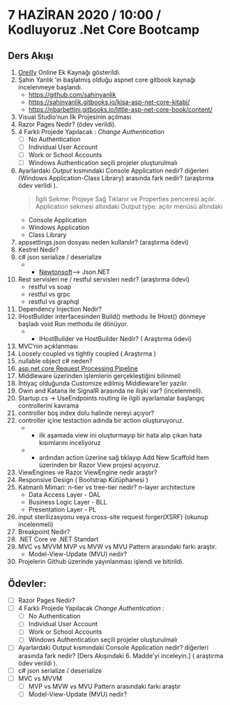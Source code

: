 # 7  HAZİRAN 2020 / 10:00 / Kodluyoruz .Net Core Bootcamp

## Ders Akışı 
1. [Oreilly](https://www.oreilly.com/) Online Ek Kaynağı gösterildi.
2. Şahin Yanlık ‘ın başlatmış olduğu aspnet core gitbook kaynağı incelenmeye başlandı.
   - https://github.com/sahinyanlik
   - https://sahinyanlik.gitbooks.io/kisa-asp-net-core-kitabi/
   - https://nbarbettini.gitbooks.io/little-asp-net-core-book/content/
3. Visual Studio’nun İlk Projesinin açılması
4. Razor Pages Nedir? (ödev verildi).
5. 4 Farklı Projede Yapılacak : *Change Authentication*
   - [ ] No Authentication
   - [ ] Individual User Account 
   - [ ] Work or School Accounts
   - [ ] Windows Authentication seçili projeler oluşturulmalı <br/>
6. Ayarlardaki *Output* kısmındaki Console Application nedir? diğerleri (Windows Application-Class Library)  arasında fark nedir?
 (araştırma ödev verildi ).
   > İlgili Sekme: Projeye Sağ Tıklanır ve Properties penceresi açılır. Application sekmesi altındaki Output type: açılır menüsü altındaki
   - Console Application
   - Windows Application
   - Class Library
7. appsettings.json dosyası neden kullanılır? (araştırma ödevi)
8. Kestrel Nedir?
9. c# json serialize / deserialize
    - * [Newtonsoft](https://www.newtonsoft.com/json)--> Json.NET
10. Rest servisleri ne / restful servisleri nedir? (araştırma ödevi)
    - restful vs soap
    - restful vs grpc
    - restful vs graphql
11. Dependency Injection Nedir?
12. IHostBuilder interfacesinden Build() methodu ile IHost() dönmeye başladı void Run methodu ile dönüyor.
    - * IHostBuilder ve HostBuilder Nedir? ( Araştırma ödevi)
13. MVC’nin açıklanması
14. Loosely coupled vs tightly coupled ( Araştırma )
15. nullable object c# neden?
16. [asp.net core Request Processing Pipeline](https://dotnettutorials.net/lesson/asp-net-core-request-processing-pipeline/#:~:text=The%20ASP.NET%20Core%20request%20processing%20pipeline%20consists%20of%20a,component%20using%20the%20next%20delegate.)
17. Middleware üzerinden işlemlerin gerçekleştiğini bilinmeli
18. İhtiyaç olduğunda Customize edilmiş Middleware’ler yazılır.
19. Owin and Katana ile SignalR arasında ne ilişki var? (incelenmeli).
20. Startup.cs -> UseEndpoints routing ile ilgili ayarlamalar başlangıç controllerini kavrama
21. controller boş index dolu halinde nereyi açıyor?
22. controller içine testaction adında bir action oluşturuyoruz.
    - * ilk aşamada view ini oluşturmayıp bir hata alıp çıkan hata kısımlarını inceliyoruz
    - * ardından action üzerine sağ tıklayıp Add New Scaffold Item üzerinden bir Razor View  projesi açıyoruz.
23. ViewEngines ve Razor ViewEngine nedir araştır?
24. Responsive Design ( Bootstrap Kütüphanesi ) <br/>
25. Katmanlı Mimari: n-tier vs tree-tier nedir? n-layer architecture
    - Data Access Layer - DAL 
    - Business Logic Layer - BLL
    - Presentation Layer - PL
26. input sterilizasyonu veya cross-site request forger(XSRF) (okunup incelenmeli)
27. Breakpoint Nedir?
28. .NET Core ve .NET Standart
29. MVC vs MVVM  MVP vs MVW vs MVU Pattern arasındaki farkı araştır.
    - Model-View-Update (MVU) nedir? <br/> 
30. Projelerin Github üzerinde yayınlanması işlendi ve bitirildi.

## Ödevler:
- [ ] Razor Pages Nedir?
- [ ] 4 Farklı Projede Yapılacak *Change Authentication* :
  - [ ] No Authentication
  - [ ] Individual User Account
  - [ ] Work or School Accounts
  - [ ] Windows Authentication seçili projeler oluşturulmalı
- [ ] Ayarlardaki Output kısmındaki Console Application nedir? diğerleri arasında fark nedir? [Ders Akışındaki 6. Madde'yi inceleyin.] ( araştırma ödev verildi ).
- [ ] c# json serialize / deserialize
- [ ] MVC vs MVVM
   - [ ] MVP vs MVW vs MVU Pattern arasındaki farkı araştır
   - [ ] Model-View-Update (MVU) nedir?
